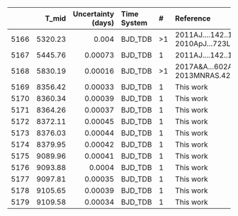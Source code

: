 |      |   T_mid |   Uncertainty (days) | Time System   | #   | Reference                              |
|-----:|--------:|---------------------:|:--------------|:----|:---------------------------------------|
| 5166 | 5320.23 |              0.004   | BJD_TDB       | >1  | 2011AJ….142..115D; 2010ApJ…723L..60H   |
| 5167 | 5445.76 |              0.00073 | BJD_TDB       | 1   | 2011AJ....142..115D                    |
| 5168 | 5830.19 |              0.00016 | BJD_TDB       | >1  | 2017A&A…602A.107B; 2013MNRAS.428.3680G |
| 5169 | 8356.42 |              0.00033 | BJD_TDB       | 1   | This work                              |
| 5170 | 8360.34 |              0.00039 | BJD_TDB       | 1   | This work                              |
| 5171 | 8364.26 |              0.00037 | BJD_TDB       | 1   | This work                              |
| 5172 | 8372.11 |              0.00045 | BJD_TDB       | 1   | This work                              |
| 5173 | 8376.03 |              0.00044 | BJD_TDB       | 1   | This work                              |
| 5174 | 8379.95 |              0.00042 | BJD_TDB       | 1   | This work                              |
| 5175 | 9089.96 |              0.00041 | BJD_TDB       | 1   | This work                              |
| 5176 | 9093.88 |              0.0004  | BJD_TDB       | 1   | This work                              |
| 5177 | 9097.81 |              0.00035 | BJD_TDB       | 1   | This work                              |
| 5178 | 9105.65 |              0.00039 | BJD_TDB       | 1   | This work                              |
| 5179 | 9109.58 |              0.00034 | BJD_TDB       | 1   | This work                              |